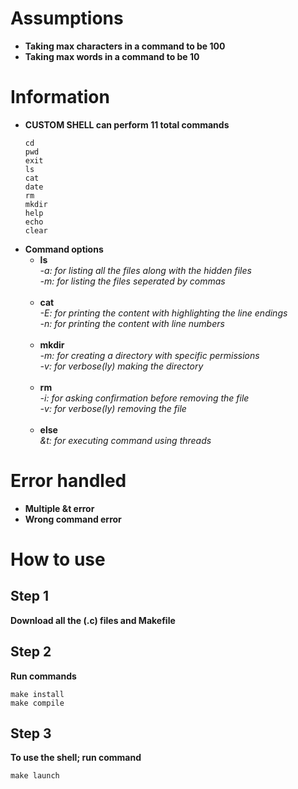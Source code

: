 # Assumptions
- **Taking max characters in a command to be 100**<br>
- **Taking max words in a command to be 10**<br>

# Information
- **CUSTOM SHELL can perform 11 total commands** 
    ```
    cd
    pwd
    exit
    ls
    cat
    date
    rm
    mkdir
    help
    echo
    clear
    ```
- **Command options**
    - **ls**<br>
    *-a: for listing all the files along with the hidden files*<br>
    *-m: for listing the files seperated by commas*<br><br>
    - **cat**<br>
    *-E: for printing the content with highlighting the line endings*<br>
    *-n: for printing the content with line numbers*<br><br>
    - **mkdir**<br>
    *-m: for creating a directory with specific permissions*<br>
    *-v: for verbose(ly) making the directory*<br><br>
    - **rm**<br>
    *-i: for asking confirmation before removing the file*<br>
    *-v: for verbose(ly) removing the file*<br><br>
    - **else**<br>
    *&t: for executing command using threads*<br>

# Error handled
- **Multiple &t error**
- **Wrong command error**

# How to use

## Step 1
**Download all the (.c) files and Makefile**

## Step 2
**Run commands**
```
make install
make compile
```

## Step 3
**To use the shell; run command**
```
make launch
```